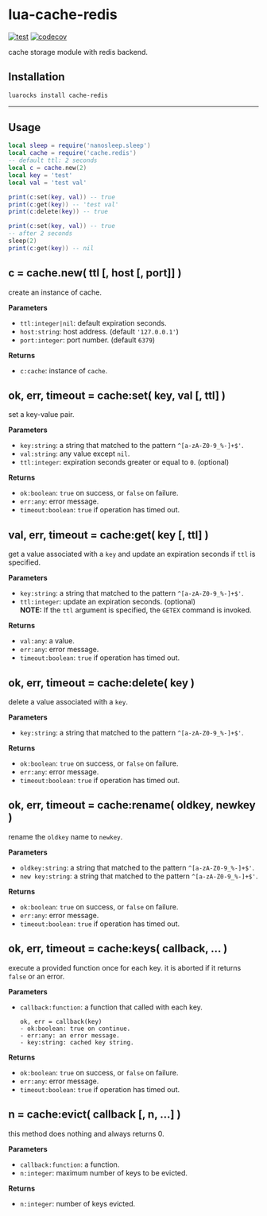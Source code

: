 # lua-cache-redis

[![test](https://github.com/mah0x211/lua-cache-redis/actions/workflows/test.yml/badge.svg)](https://github.com/mah0x211/lua-cache-redis/actions/workflows/test.yml)
[![codecov](https://codecov.io/gh/mah0x211/lua-cache-redis/branch/master/graph/badge.svg)](https://codecov.io/gh/mah0x211/lua-cache-redis)

cache storage module with redis backend.


## Installation

```sh
luarocks install cache-redis
```

---

## Usage

```lua
local sleep = require('nanosleep.sleep')
local cache = require('cache.redis')
-- default ttl: 2 seconds
local c = cache.new(2)
local key = 'test'
local val = 'test val'

print(c:set(key, val)) -- true
print(c:get(key)) -- 'test val'
print(c:delete(key)) -- true

print(c:set(key, val)) -- true
-- after 2 seconds
sleep(2)
print(c:get(key)) -- nil
```


## c = cache.new( ttl [, host [, port]] )

create an instance of cache.  

**Parameters**

- `ttl:integer|nil`: default expiration seconds.
- `host:string`: host address. (default `'127.0.0.1'`)
- `port:integer`: port number. (default `6379`)

**Returns**

- `c:cache`: instance of `cache`.


## ok, err, timeout = cache:set( key, val [, ttl] )

set a key-value pair.  

**Parameters**

- `key:string`: a string that matched to the pattern `^[a-zA-Z0-9_%-]+$'`.
- `val:string`: any value except `nil`.
- `ttl:integer`: expiration seconds greater or equal to `0`. (optional)

**Returns**

- `ok:boolean`: `true` on success, or `false` on failure.
- `err:any`: error message.
- `timeout:boolean`: `true` if operation has timed out.


## val, err, timeout = cache:get( key [, ttl] )

get a value associated with a `key` and update an expiration seconds if `ttl` is specified.

**Parameters**

- `key:string`: a string that matched to the pattern `^[a-zA-Z0-9_%-]+$'`.
- `ttl:integer`: update an expiration seconds. (optional)  
    **NOTE:** If the `ttl` argument is specified, the `GETEX` command is invoked.

**Returns**

- `val:any`: a value.
- `err:any`: error message.
- `timeout:boolean`: `true` if operation has timed out.


## ok, err, timeout = cache:delete( key )

delete a value associated with a `key`.  

**Parameters**

- `key:string`: a string that matched to the pattern `^[a-zA-Z0-9_%-]+$'`.

**Returns**

- `ok:boolean`: `true` on success, or `false` on failure.
- `err:any`: error message.
- `timeout:boolean`: `true` if operation has timed out.


## ok, err, timeout = cache:rename( oldkey, newkey )

rename the `oldkey` name to `newkey`.  

**Parameters**

- `oldkey:string`: a string that matched to the pattern `^[a-zA-Z0-9_%-]+$'`.
- `new key:string`: a string that matched to the pattern `^[a-zA-Z0-9_%-]+$'`.

**Returns**

- `ok:boolean`: `true` on success, or `false` on failure.
- `err:any`: error message.
- `timeout:boolean`: `true` if operation has timed out.


## ok, err, timeout = cache:keys( callback, ... )

execute a provided function once for each key. it is aborted if it returns `false` or an error.

**Parameters**

- `callback:function`: a function that called with each key.
    ```
    ok, err = callback(key)
    - ok:boolean: true on continue.
    - err:any: an error message.
    - key:string: cached key string.
    ```

**Returns**

- `ok:boolean`: `true` on success, or `false` on failure.
- `err:any`: error message.
- `timeout:boolean`: `true` if operation has timed out.


## n = cache:evict( callback [, n, ...] )

this method does nothing and always returns 0.

**Parameters**

- `callback:function`: a function.
- `n:integer`: maximum number of keys to be evicted.

**Returns**

- `n:integer`: number of keys evicted.

